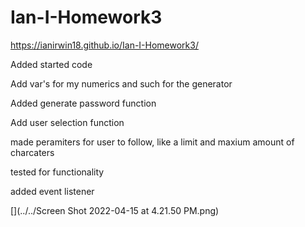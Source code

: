# Ian-I-Homework3
https://ianirwin18.github.io/Ian-I-Homework3/

Added started code

Add var's for my numerics and such for the generator

Added generate password function

Add user selection function

made peramiters for user to follow, like a limit and maxium amount of charcaters

tested for functionality 

added event listener

[](../../Screen Shot 2022-04-15 at 4.21.50 PM.png)